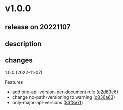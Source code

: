 # v1.0.0

## release on 20221107
## description
## changes
1.0.0 (2022-11-07)

Features

* add one-api-version-per-document rule (<a href="https://github.com/stoplightio/spectral-url-versioning/commit/e2d63e6cd6e7551be58ec7b14e0629ffe60f36bb">e2d63e6</a>)
* change no-path-versioning to warning (<a href="https://github.com/stoplightio/spectral-url-versioning/commit/c836a637176c5831e7ee5d051325eea8211ce680">c836a63</a>)
* only-major-api-versions (<a href="https://github.com/stoplightio/spectral-url-versioning/commit/83f8e7f3f8c6ffa549ad120c844ba16b9bbe153b">83f8e7f</a>)

